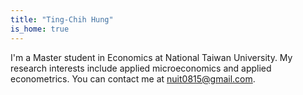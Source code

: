 ```yaml
---
title: "Ting-Chih Hung"
is_home: true
---
```


I'm a Master student in Economics at National Taiwan University.
My research interests include applied microeconomics and applied econometrics.
You can contact me at 
<a href="mailto:nuit0815@gmail.com">nuit0815@gmail.com</a>.
